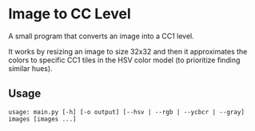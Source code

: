 # Image to CC Level

A small program that converts an image into a CC1 level.

It works by resizing an image to size 32x32 and then it approximates the colors to specific CC1 tiles in the HSV color model (to prioritize finding similar hues).

## Usage

`usage: main.py [-h] [-o output] [--hsv | --rgb | --ycbcr | --gray] images [images ...]`
